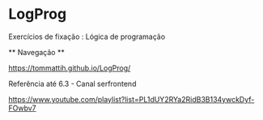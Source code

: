 # LogProg
Exercícios de fixação : Lógica de programação

** Navegação **

https://tommattih.github.io/LogProg/

Referência até 6.3 - Canal serfrontend

https://www.youtube.com/playlist?list=PL1dUY2RYa2RidB3B134ywckDyf-FOwbv7 

